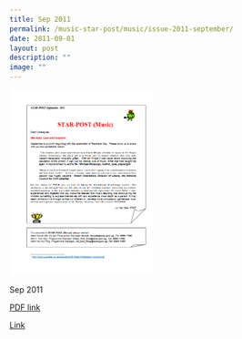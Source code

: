 ```yaml
---
title: Sep 2011
permalink: /music-star-post/music/issue-2011-september/
date: 2011-09-01
layout: post
description: ""
image: ""
---
```

<img src="/images/dbss.png" 
     style="width:50%">
		 
Sep 2011

[PDF link](/files/a16fab1ab_u7187.pdf)

[Link](https://www.star.moe.edu.sg/star/slot/resource_star/pf01/a16fab1ab_u7187.pdf)